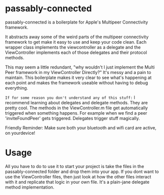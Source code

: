 passably-connected
==================

passably-connected is a boilerplate for Apple's Multipeer Connectivity framework.

It abstracts away some of the weird parts of the multipeer connectivity
framework to get make it easy to use and keep your code clean. Each
wrapper class implements the viewcontroller as a delegate and
the ViewController implements each of those delegates and
their protocol methods.

This may seem a little redundant, "why wouldn't I just implement the Multi Peer
framework in my ViewController Directly?" It's messy and a pain to maintain.
This boilerplate makes it very clear to see what's happening at each point
and makes the framework useable without having to debug everything.

`If for some reason you don't understand any of this stuff:` I recommend learning about
delegates and delegate methods. They are pretty cool. The methods in the
ViewController.m file get automatically triggered when something
happens. For example when we find a peer 'inviteFoundPeer'
gets triggered. Delegates trigger stuff magically.

Friendly Reminder: Make sure both your bluetooth and wifi card are
active, on yourdevice!

Usage
=====
All you have to do to use it to start your project is take the files in the
passably-connected folder and drop them into your app. If you dont want
to use the ViewController files, then just look at how the other
files interact with it and replicate that logic in your own
file. It's a plain-jane delegate method implementation.
